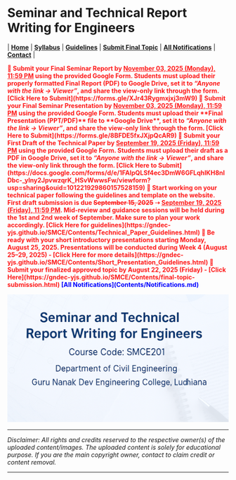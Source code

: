 # Seminar and Technical Report Writing for Engineers

| **[Home](README.md)** | **[Syllabus](Contents/Syllabus.md)** | **[Guidelines](Contents/Guidelines.md)** | **[Submit Final Topic](Contents/final-topic-submission.md)** | **[All Notifications](Contents/Notifications.md)** | **[Contact](Contents/Contact.md)** |  


<span style="color:red; font-weight:bold; animation: blinker 1s linear infinite;">
📘 Submit your <b>Final Seminar Report</b> by <u>November 03, 2025 (Monday), 11:59 PM</u> using the provided Google Form.  
Students must upload their properly formatted <b>Final Report (PDF)</b> to Google Drive, set it to <i>“Anyone with the link → Viewer”</i>, and share the <b>view-only link</b> through the form.  
[Click Here to Submit](https://forms.gle/XJr43Rygmxjxj3mW9)
</span>

<span style="color:red; font-weight:bold; animation: blinker 1s linear infinite;">
🚨 Submit your Final Seminar Presentation by <u>November 03, 2025 (Monday), 11:59 PM</u> using the provided Google Form. 
Students must upload their **Final Presentation (PPT/PDF)** file to **Google Drive**, set it to <i>“Anyone with the link → Viewer”</i>, and share the view-only link through the form. 
[Click Here to Submit](https://forms.gle/8BFDE5fxJXjpQcAR9)
</span>

<span style="color:red; font-weight:bold; animation: blinker 1s linear infinite;">
🚨 Submit your First Draft of the Technical Paper by <u>September 19, 2025 (Friday), 11:59 PM</u> using the provided Google Form. 
Students must upload their draft as a PDF in Google Drive, set it to <i>“Anyone with the link → Viewer”</i>, and share the view-only link through the form. [Click Here to Submit](https://docs.google.com/forms/d/e/1FAIpQLSf4ec3DmW6GFLqhlKH8nIDbc-_ylny2JpvwzqrK_HSvWwwsFw/viewform?usp=sharing&ouid=101221929860157528159)
</span>

<span style="color:red; font-weight:bold; animation: blinker 1s linear infinite;">
📢 Start working on your technical paper following the guidelines and template on the website. First draft submission is due <s>September 15, 2025</s> ➝ <u>September 19, 2025 (Friday), 11:59 PM</u>. Mid-review and guidance sessions will be held during the 1st and 2nd week of September. Make sure to plan your work accordingly. [Click Here for guidelines](https://gndec-yjs.github.io/SMCE/Contents/Technical_Paper_Guidelines.html)
</span>

<span style="color:red; font-weight:bold; animation: blinker 1s linear infinite;">
📢 Be ready with your short introductory presentations starting Monday, August 25, 2025. Presentations will be conducted during Week 4 (August 25–29, 2025) - [Click Here for more details](https://gndec-yjs.github.io/SMCE/Contents/Short_Presentation_Guidelines.html)
</span>  

<span style="color:red; font-weight:bold; animation: blinker 1s linear infinite;">
🚨 Submit your finalized approved topic by August 22, 2025 (Friday) - [Click Here](https://gndec-yjs.github.io/SMCE/Contents/final-topic-submission.html)
</span>

<style>
@keyframes blinker {
  50% { opacity: 0; }
}
</style>  

<span style="color:blue; font-weight:bold;">
  <span class="flash">[All Notifications](Contents/Notifications.md)</span>
</span>



![SMCE](Contents/Images/SMCE.png)

---

*Disclaimer: All rights and credits reserved to the respective owner(s) of the uploaded content/images. The uploaded content is solely for educational purpose. If you are the main copyright owner, contact to claim credit or content removal.*

---



